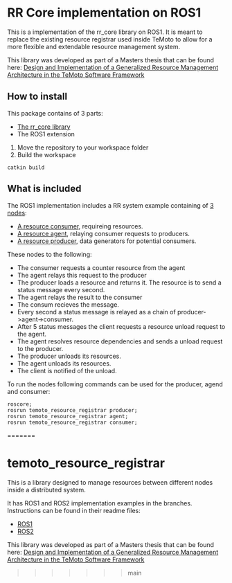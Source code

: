 # RR Core implementation on ROS1

This is a implementation of the rr_core library on ROS1. It is meant to replace the existing resource registrar used inside TeMoto to allow for a more flexible and extendable resource management system.

This library was developed as part of a Masters thesis that can be found here:
[Design and Implementation of a Generalized Resource Management Architecture in the TeMoto Software Framework](https://www.ims.ut.ee/www-public2/at/2021/msc/atprog-courses-magistrit55-loti.05.036-allan-kustavus-text-20210520.pdf)

## How to install

This package contains of 3 parts:
* [The rr_core library](rr_core)
* The ROS1 extension


1. Move the repository to your workspace folder
3. Build the workspace
```
catkin build
```

## What is included

The ROS1 implementation includes a RR system example containing of [3 nodes](src):
* [A resource consumer]( src/ResourceConsumer.cpp), requireing resources.
* [A resource agent]( src/ResourceAgent.cpp), relaying consumer requests to producers.
* [A resource producer]( src/ResourceProducer.cpp), data generators for potential consumers.

These nodes to the following:
* The consumer requests a counter resource from the agent
* The agent relays this request to the producer
* The producer loads a resource and returns it. The resource is to send a status message every second.
* The agent relays the result to the consumer
* The consum recieves the message.
* Every second a status message is relayed as a chain of producer->agent->consumer.
* After 5 status messages the client requests a resource unload request to the agent.
* The agent resolves resource dependencies and sends a unload request to the producer.
* The producer unloads its resources.
* The agent unloads its resources.
* The client is notified of the unload.

To run the nodes following commands can be used for the producer, agend and consumer:
```
roscore;
rosrun temoto_resource_registrar producer;
rosrun temoto_resource_registrar agent;
rosrun temoto_resource_registrar consumer;
```
=======
# temoto_resource_registrar

This is a library designed to manage resources between different nodes inside a distributed system.

It has ROS1 and ROS2 implementation examples in the branches. Instructions can be found in their readme files:
* [ROS1](https://github.com/temoto-telerobotics/temoto_resource_registrar/tree/feature/ros1_implementation_prototype)
* [ROS2](https://github.com/temoto-telerobotics/temoto_resource_registrar/tree/feature/ros2_implementation_prototype)

This library was developed as part of a Masters thesis that can be found here:
[Design and Implementation of a Generalized Resource Management Architecture in the TeMoto Software Framework](https://www.ims.ut.ee/www-public2/at/2021/msc/atprog-courses-magistrit55-loti.05.036-allan-kustavus-text-20210520.pdf)
>>>>>>> main
